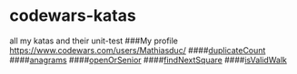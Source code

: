 # codewars-katas
all my katas and their unit-test
###My profile https://www.codewars.com/users/Mathiasduc/
####[duplicateCount](https://www.codewars.com/kata/54bf1c2cd5b56cc47f0007a1)
####[anagrams](https://www.codewars.com/kata/523a86aa4230ebb5420001e1)
####[openOrSenior](https://www.codewars.com/kata/5502c9e7b3216ec63c0001aa)
####[findNextSquare](https://www.codewars.com/kata/56269eb78ad2e4ced1000013)
####[isValidWalk](https://www.codewars.com/kata/54da539698b8a2ad76000228)
